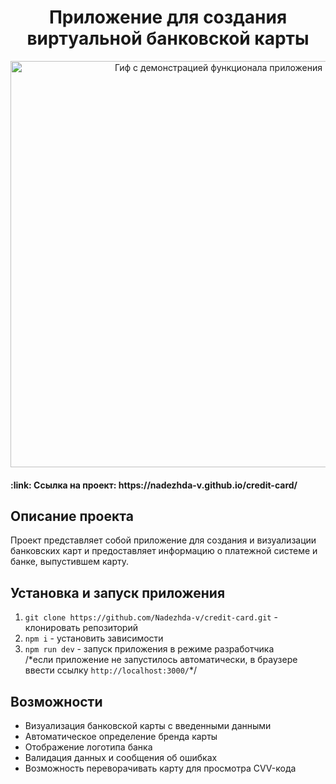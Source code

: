 <h1 align="center">Приложение для создания виртуальной банковской карты</h1>

<div align="center">
  <a href="https://nadezhda-v.github.io/credit-card/">
    <img src="https://user-images.githubusercontent.com/109743172/266770163-d27a40ef-c798-4478-88c9-a0f9c6c04425.gif" width="650" alt="Гиф с демонстрацией функционала приложения">
  </a>
</div>

<h4>:link: Ссылка на проект: https://nadezhda-v.github.io/credit-card/</h4>

<h2>Описание проекта</h2>
Проект представляет собой приложение для создания и визуализации банковских карт и предоставляет информацию о платежной системе и банке, выпустившем карту.
<br>

<h2>Установка и запуск приложения</h2>

1. `git clone https://github.com/Nadezhda-v/credit-card.git` - клонировать репозиторий
2. `npm i` - установить зависимости
3. `npm run dev` - запуск приложения в режиме разработчика
   <br>
   /\*если приложение не запустилось автоматически, в браузере ввести ссылку `http://localhost:3000/`\*/

<h2>Возможности</h2>
<ul>
  <li> Визуализация банковской карты с введенными данными
  <li> Автоматическое определение бренда карты
  <li> Отображение логотипа банка
  <li> Валидация данных и сообщения об ошибках
  <li> Возможность переворачивать карту для просмотра CVV-кода
</ul>
